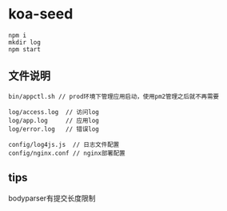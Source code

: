 # koa-seed

```
npm i
mkdir log
npm start
```

## 文件说明

```
bin/appctl.sh // prod环境下管理应用启动，使用pm2管理之后就不再需要

log/access.log  // 访问log
log/app.log     // 应用log
log/error.log   // 错误log

config/log4js.js  // 日志文件配置
config/nginx.conf // nginx部署配置
```

## tips

bodyparser有提交长度限制
